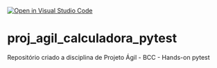 [![Open in Visual Studio Code](https://classroom.github.com/assets/open-in-vscode-c66648af7eb3fe8bc4f294546bfd86ef473780cde1dea487d3c4ff354943c9ae.svg)](https://classroom.github.com/online_ide?assignment_repo_id=8277886&assignment_repo_type=AssignmentRepo)
# proj_agil_calculadora_pytest
Repositório criado a disciplina de Projeto Ágil - BCC - Hands-on pytest
